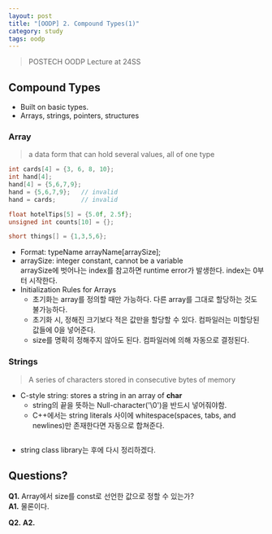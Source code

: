 ```yaml
---
layout: post
title: "[OODP] 2. Compound Types(1)"
category: study
tags: oodp
---
```


> POSTECH OODP Lecture at 24SS

## Compound Types
- Built on basic types.
- Arrays, strings, pointers, structures

<!--more-->

### Array
> a data form that can hold several values, all of one type

```c++
int cards[4] = {3, 6, 8, 10};
int hand[4];
hand[4] = {5,6,7,9};
hand = {5,6,7,9};   // invalid
hand = cards;       // invalid

float hotelTips[5] = {5.0f, 2.5f};
unsigned int counts[10] = {};

short things[] = {1,3,5,6};
```
- Format: typeName arrayName[arraySize];
- arraySize: integer constant, cannot be a variable <br>
    arraySize에 벗어나는 index를 참고하면 runtime error가 발생한다. index는 0부터 시작한다.
- Initialization Rules for Arrays
    - 초기화는 array를 정의할 때만 가능하다. 다른 array를 그대로 할당하는 것도 불가능하다.
    - 초기화 시, 정해진 크기보다 적은 값만을 할당할 수 있다. 컴파일러는 미할당된 값들에 0을 넣어준다.
    - size를 명확히 정해주지 않아도 된다. 컴파일러에 의해 자동으로 결정된다.

### Strings
> A series of characters stored in consecutive bytes of memory

- C-style string: stores a string in an array of **char**
    - string의 끝을 뜻하는 Null-character('\0')을 반드시 넣어줘야함.
    - C++에서는 string literals 사이에 whitespace(spaces, tabs, and newlines)만 존재한다면 자동으로 합쳐준다.
``` c++

```

- string class library는 후에 다시 정리하겠다.



## Questions?
**Q1.** Array에서 size를 const로 선언한 값으로 정할 수 있는가? <br>
**A1.** 물론이다.

**Q2.** 
**A2.**


<!-- Links -->
